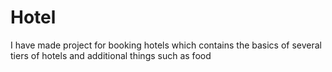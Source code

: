 # Hotel
I have made project for booking hotels which contains the basics of several tiers of hotels and additional things such as food
